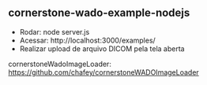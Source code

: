 ## cornerstone-wado-example-nodejs

- Rodar: node server.js
- Acessar: http://localhost:3000/examples/
- Realizar upload de arquivo DICOM pela tela aberta

cornerstoneWadoImageLoader: https://github.com/chafey/cornerstoneWADOImageLoader